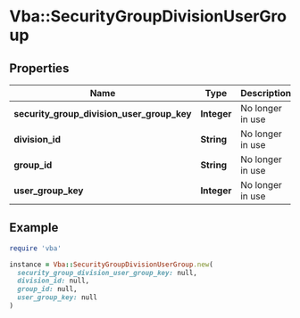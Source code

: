 # Vba::SecurityGroupDivisionUserGroup

## Properties

| Name | Type | Description | Notes |
| ---- | ---- | ----------- | ----- |
| **security_group_division_user_group_key** | **Integer** | No longer in use |  |
| **division_id** | **String** | No longer in use | [optional] |
| **group_id** | **String** | No longer in use |  |
| **user_group_key** | **Integer** | No longer in use |  |

## Example

```ruby
require 'vba'

instance = Vba::SecurityGroupDivisionUserGroup.new(
  security_group_division_user_group_key: null,
  division_id: null,
  group_id: null,
  user_group_key: null
)
```

